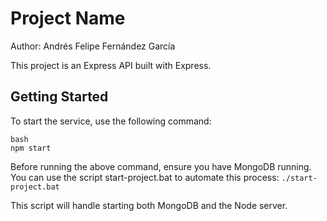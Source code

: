 # Project Name

Author: Andrés Felipe Fernández García

This project is an Express API built with Express.

## Getting Started

To start the service, use the following command:
~~~
bash
npm start
~~~

Before running the above command, ensure you have MongoDB running. You can use the script start-project.bat to automate this process:
`./start-project.bat`

This script will handle starting both MongoDB and the Node server.

